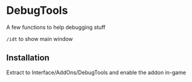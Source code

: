 # DebugTools

A few functions to help debugging stuff

`/idt` to show main window

## Installation

Extract to Interface/AddOns/DebugTools and enable the addon in-game
